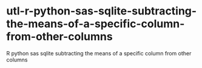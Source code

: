 # utl-r-python-sas-sqlite-subtracting-the-means-of-a-specific-column-from-other-columns
R python sas sqlite subtracting the means of a specific column from other columns 
